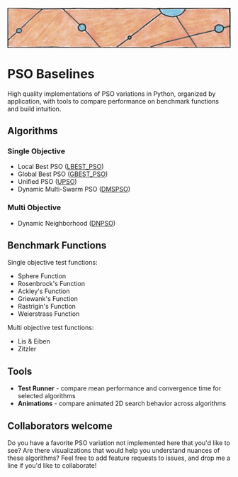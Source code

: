 ![particles](https://github.com/SioKCronin/PSO-baselines/blob/master/common/media/particles.png)

# PSO Baselines

High quality implementations of PSO variations in Python, organized by application, with tools to compare performance on benchmark functions and build intuition. 

## Algorithms
### Single Objective 

* Local Best PSO ([LBEST_PSO](https://github.com/SioKCronin/PSO-baselines/tree/master/pso))
* Global Best PSO ([GBEST_PSO](https://github.com/SioKCronin/PSO-baselines/tree/master/pso))
* Unified PSO ([UPSO](https://github.com/SioKCronin/PSO-baselines/tree/master/upso))
* Dynamic Multi-Swarm PSO ([DMSPSO](https://github.com/SioKCronin/PSO-baselines/tree/master/dmspso))

### Multi Objective

* Dynamic Neighborhood ([DNPSO](https://github.com/SioKCronin/PSO-baselines/tree/master/dnpso))

## Benchmark Functions

Single objective test functions:
* Sphere Function
* Rosenbrock's Function
* Ackley's Function
* Griewank's Function
* Rastrigin's Function
* Weierstrass Function

Multi objective test functions:
* Lis & Eiben
* Zitzler

## Tools

* **Test Runner** - compare mean performance and convergence time for selected algorithms
* **Animations** - compare animated 2D search behavior across algorithms

## Collaborators welcome

Do you have a favorite PSO variation not implemented here that you'd like to see? Are there visualizations that would help you understand nuances of these algorithms? Feel free to add feature requests to issues, and drop me a line if you'd like to collaborate!
